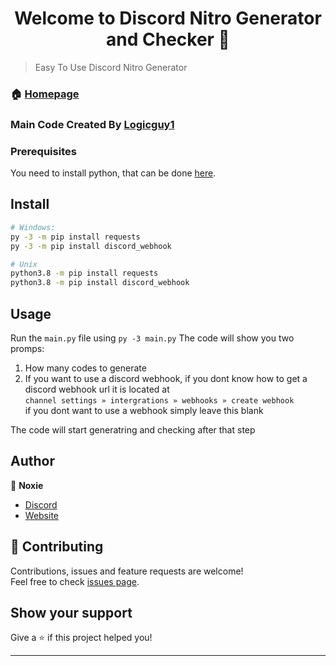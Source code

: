 <h1 align="center">Welcome to Discord Nitro Generator and Checker 👋</h1>


> Easy To Use Discord Nitro Generator

### 🏠 [Homepage](https://github.com/Noxie0/nitro-generator-and-checker)
### Main Code Created By [Logicguy1](https://github.com/logicguy1/Discord-Nitro-Generator-and-Checker)

### Prerequisites
You need to install python, that can be done [here](https://www.python.org).

## Install
```sh
# Windows:
py -3 -m pip install requests
py -3 -m pip install discord_webhook

# Unix
python3.8 -m pip install requests
python3.8 -m pip install discord_webhook
```
## Usage
Run the `main.py` file using `py -3 main.py` 
The code will show you two promps:
1. How many codes to generate 
2. If you want to use a discord webhook, if you dont know how to get a discord webhook url it is located at   
   ```channel settings » intergrations » webhooks » create webhook```  
   if you dont want to use a webhook simply leave this blank  

The code will start generatring and checking after that step

## Author
👤 **Noxie**

* [Discord](https://discord.com/cvVvFrf)
* [Website](https://gamerfun.club)

## 🤝 Contributing

Contributions, issues and feature requests are welcome!<br />Feel free to check [issues page](https://github.com/Noxie0/nitro-generator-and-checker/issues). 

## Show your support

Give a ⭐️ if this project helped you!

***
